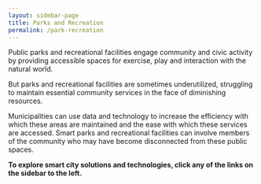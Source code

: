 ```yaml
---
layout: sidebar-page
title: Parks and Recreation 
permalink: /park-recreation
---
```

Public parks and recreational facilities engage community and civic activity by providing accessible spaces for exercise, play and interaction with the natural world.

But parks and recreational facilities are sometimes underutilized, struggling to maintain essential community services in the face of diminishing resources. 

Municipalities can use data and technology to increase the efficiency with which these areas are maintained and the ease with which these services are accessed. Smart parks and recreational facilities can involve members of the community who may have become disconnected from these public spaces.

**To explore smart city solutions and technologies, click any of the links on the sidebar to the left.**
